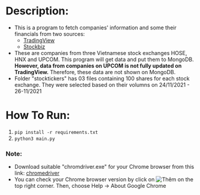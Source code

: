 # Description:

- This is a program to fetch companies' information and some their financials from two sources:
  - [TradingView](https://www.tradingview.com/)
  - [Stockbiz](https://www.stockbiz.vn/)
- These are companies from three Vietnamese stock exchanges HOSE, HNX and UPCOM. This program will get data and put them to MongoDB. **However, data from companies on UPCOM is not fully updated on TradingView.** Therefore, these data are not shown on MongoDB.
- Folder "stocktickers" has 03 files containing 100 shares for each stock exchange. They were selected based on their volumns on 24/11/2021 - 26-11/2021

# How To Run:

1. `pip install -r requirements.txt`
2. `python3 main.py`

### Note:

- Download suitable "chromdriver.exe" for your Chrome browser from this link: [chromedriver](https://chromedriver.chromium.org/downloads)
- You can check your Chrome browser version by click on ![Thêm](https://lh3.googleusercontent.com/E2q6Vj9j60Dw0Z6NZFEx5vSB9yoZJp7C8suuvQXVA_2weMCXstGD7JEvNrzX3wuQrPtL=w36-h36 'Thêm') on the top right corner. Then, choose Help -> About Google Chrome
